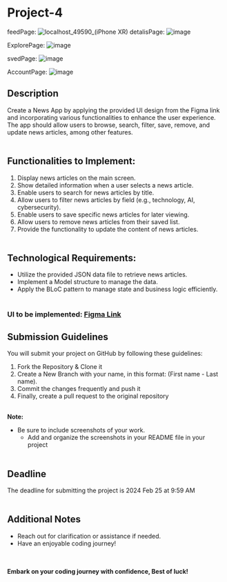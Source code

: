 # Project-4
feedPage:
![localhost_49590_(iPhone XR)](https://github.com/Saod5557/Project-4/assets/124809082/555b14c3-1f8a-43c3-b415-5cc37ce41e99)
detalisPage:
![image](https://github.com/Saod5557/Project-4/assets/124809082/dd50747c-c600-4472-9bd5-26a27e77a290)

ExplorePage:
![image](https://github.com/Saod5557/Project-4/assets/124809082/00094440-1764-4540-bd4f-66f368e0e1eb)

svedPage:
![image](https://github.com/Saod5557/Project-4/assets/124809082/db9c06bd-afc1-41f0-ae7e-208d090b2935)

AccountPage:
![image](https://github.com/Saod5557/Project-4/assets/124809082/786d1088-2870-4e6b-b609-5bd616585837)


## Description

Create a News App by applying the provided UI design from the Figma link and incorporating various functionalities to enhance the user experience. The app should allow users to browse, search, filter, save, remove, and update news articles, among other features.
<br></br>

## Functionalities to Implement:
1. Display news articles on the main screen.
2. Show detailed information when a user selects a news article.
3. Enable users to search for news articles by title.
4. Allow users to filter news articles by field (e.g., technology, AI, cybersecurity).
5. Enable users to save specific news articles for later viewing.
6. Allow users to remove news articles from their saved list.
7. Provide the functionality to update the content of news articles.
<br></br>

## Technological Requirements:
- Utilize the provided JSON data file to retrieve news articles.
- Implement a Model structure to manage the data.
- Apply the BLoC pattern to manage state and business logic efficiently.
<br></br>

### UI to be implemented:  [Figma Link](https://www.figma.com/file/R854MgoP1kYI6T1k3QO6ja/News-Feed-App-%E2%80%93-UI-Design-(Community)?type=design&node-id=1-2&mode=design&t=uWvtFdHriFePdzvO-0)

## Submission Guidelines
You will submit your project on GitHub by following these guidelines:

1. Fork the Repository & Clone it
2. Create a New Branch with your name, in this format: (First name - Last name).
3. Commit the changes frequently and push it
4. Finally, create a pull request to the original repository
<br></br>

**Note:** 
- Be sure to include screenshots of your work.
    - Add and organize the screenshots in your README file in your project
<br></br>

## Deadline 
The deadline for submitting the project is 2024 Feb 25 at 9:59 AM
<br></br>
## Additional Notes
- Reach out for clarification or assistance if needed.
- Have an enjoyable coding journey!

<br></br>
**Embark on your coding journey with confidence, Best of luck!**
